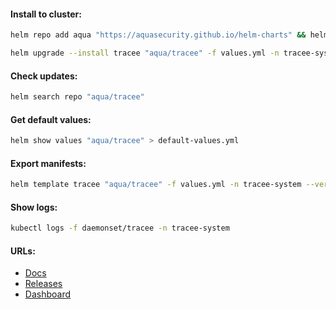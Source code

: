 #### Install to cluster:
```bash
helm repo add aqua "https://aquasecurity.github.io/helm-charts" && helm repo update
```
```bash
helm upgrade --install tracee "aqua/tracee" -f values.yml -n tracee-system --version "0.19.0" --create-namespace
```

#### Check updates:
```bash
helm search repo "aqua/tracee"
```

#### Get default values:
```bash
helm show values "aqua/tracee" > default-values.yml
```

#### Export manifests:
```bash
helm template tracee "aqua/tracee" -f values.yml -n tracee-system --version "0.19.0" > manifests.yml
```

#### Show logs:
```bash
kubectl logs -f daemonset/tracee -n tracee-system
```

#### URLs:
- [Docs](https://aquasecurity.github.io/tracee/latest/docs/overview/)
- [Releases](https://github.com/aquasecurity/tracee/releases)
- [Dashboard](https://aquasecurity.github.io/tracee/latest/tutorials/deploy-grafana-dashboard/)
